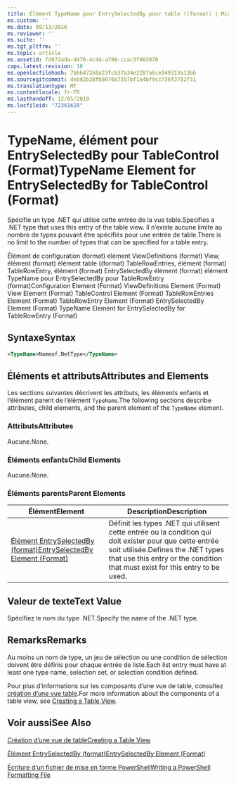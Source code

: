 ```yaml
---
title: Élément TypeName pour EntrySelectedBy pour table ((format) | Microsoft Docs
ms.custom: ''
ms.date: 09/13/2016
ms.reviewer: ''
ms.suite: ''
ms.tgt_pltfrm: ''
ms.topic: article
ms.assetid: fd872ada-d476-4c4d-a788-ccac3f983070
caps.latest.revision: 10
ms.openlocfilehash: 7bbb47268a23fcb37a34e2287a6ce949313a13bb
ms.sourcegitcommit: debd2b38fb8070a7357bf1a4bf9cc736f3702f31
ms.translationtype: MT
ms.contentlocale: fr-FR
ms.lasthandoff: 12/05/2019
ms.locfileid: "72361628"
---
```

# <a name="typename-element-for-entryselectedby-for-tablecontrol-format"></a><span data-ttu-id="5ce7b-102">TypeName, élément pour EntrySelectedBy pour TableControl (Format)</span><span class="sxs-lookup"><span data-stu-id="5ce7b-102">TypeName Element for EntrySelectedBy for TableControl (Format)</span></span>

<span data-ttu-id="5ce7b-103">Spécifie un type .NET qui utilise cette entrée de la vue table.</span><span class="sxs-lookup"><span data-stu-id="5ce7b-103">Specifies a .NET type that uses this entry of the table view.</span></span> <span data-ttu-id="5ce7b-104">Il n’existe aucune limite au nombre de types pouvant être spécifiés pour une entrée de table.</span><span class="sxs-lookup"><span data-stu-id="5ce7b-104">There is no limit to the number of types that can be specified for a table entry.</span></span>

<span data-ttu-id="5ce7b-105">Élément de configuration (format) élément ViewDefinitions (format) View, élément (format) élément table ((format) TableRowEntries, élément (format) TableRowEntry, élément (format) EntrySelectedBy élément (format) élément TypeName pour EntrySelectedBy pour TableRowEntry (format)</span><span class="sxs-lookup"><span data-stu-id="5ce7b-105">Configuration Element (Format) ViewDefinitions Element (Format) View Element (Format) TableControl Element (Format) TableRowEntries Element (Format) TableRowEntry Element (Format) EntrySelectedBy Element (Format) TypeName Element for EntrySelectedBy for TableRowEntry (Format)</span></span>

## <a name="syntax"></a><span data-ttu-id="5ce7b-106">Syntaxe</span><span class="sxs-lookup"><span data-stu-id="5ce7b-106">Syntax</span></span>

```xml
<TypeName>Nameof.NetType</TypeName>
```

## <a name="attributes-and-elements"></a><span data-ttu-id="5ce7b-107">Éléments et attributs</span><span class="sxs-lookup"><span data-stu-id="5ce7b-107">Attributes and Elements</span></span>

<span data-ttu-id="5ce7b-108">Les sections suivantes décrivent les attributs, les éléments enfants et l’élément parent de l’élément `TypeName`.</span><span class="sxs-lookup"><span data-stu-id="5ce7b-108">The following sections describe attributes, child elements, and the parent element of the `TypeName` element.</span></span>

### <a name="attributes"></a><span data-ttu-id="5ce7b-109">Attributs</span><span class="sxs-lookup"><span data-stu-id="5ce7b-109">Attributes</span></span>

<span data-ttu-id="5ce7b-110">Aucune.</span><span class="sxs-lookup"><span data-stu-id="5ce7b-110">None.</span></span>

### <a name="child-elements"></a><span data-ttu-id="5ce7b-111">Éléments enfants</span><span class="sxs-lookup"><span data-stu-id="5ce7b-111">Child Elements</span></span>

<span data-ttu-id="5ce7b-112">Aucune.</span><span class="sxs-lookup"><span data-stu-id="5ce7b-112">None.</span></span>

### <a name="parent-elements"></a><span data-ttu-id="5ce7b-113">Éléments parents</span><span class="sxs-lookup"><span data-stu-id="5ce7b-113">Parent Elements</span></span>

|<span data-ttu-id="5ce7b-114">Élément</span><span class="sxs-lookup"><span data-stu-id="5ce7b-114">Element</span></span>|<span data-ttu-id="5ce7b-115">Description</span><span class="sxs-lookup"><span data-stu-id="5ce7b-115">Description</span></span>|
|-------------|-----------------|
|[<span data-ttu-id="5ce7b-116">Élément EntrySelectedBy (format)</span><span class="sxs-lookup"><span data-stu-id="5ce7b-116">EntrySelectedBy Element (Format)</span></span>](./entryselectedby-element-for-tablerowentry-for-tablecontrol-format.md)|<span data-ttu-id="5ce7b-117">Définit les types .NET qui utilisent cette entrée ou la condition qui doit exister pour que cette entrée soit utilisée.</span><span class="sxs-lookup"><span data-stu-id="5ce7b-117">Defines the .NET types that use this entry or the condition that must exist for this entry to be used.</span></span>|

## <a name="text-value"></a><span data-ttu-id="5ce7b-118">Valeur de texte</span><span class="sxs-lookup"><span data-stu-id="5ce7b-118">Text Value</span></span>

<span data-ttu-id="5ce7b-119">Spécifiez le nom du type .NET.</span><span class="sxs-lookup"><span data-stu-id="5ce7b-119">Specify the name of the .NET type.</span></span>

## <a name="remarks"></a><span data-ttu-id="5ce7b-120">Remarks</span><span class="sxs-lookup"><span data-stu-id="5ce7b-120">Remarks</span></span>

<span data-ttu-id="5ce7b-121">Au moins un nom de type, un jeu de sélection ou une condition de sélection doivent être définis pour chaque entrée de liste.</span><span class="sxs-lookup"><span data-stu-id="5ce7b-121">Each list entry must have at least one type name, selection set, or selection condition defined.</span></span>

<span data-ttu-id="5ce7b-122">Pour plus d’informations sur les composants d’une vue de table, consultez [création d’une vue table](./creating-a-table-view.md).</span><span class="sxs-lookup"><span data-stu-id="5ce7b-122">For more information about the components of a table view, see [Creating a Table View](./creating-a-table-view.md).</span></span>

## <a name="see-also"></a><span data-ttu-id="5ce7b-123">Voir aussi</span><span class="sxs-lookup"><span data-stu-id="5ce7b-123">See Also</span></span>

[<span data-ttu-id="5ce7b-124">Création d’une vue de table</span><span class="sxs-lookup"><span data-stu-id="5ce7b-124">Creating a Table View</span></span>](./creating-a-table-view.md)

[<span data-ttu-id="5ce7b-125">Élément EntrySelectedBy (format)</span><span class="sxs-lookup"><span data-stu-id="5ce7b-125">EntrySelectedBy Element (Format)</span></span>](./entryselectedby-element-for-tablerowentry-for-tablecontrol-format.md)

[<span data-ttu-id="5ce7b-126">Écriture d’un fichier de mise en forme PowerShell</span><span class="sxs-lookup"><span data-stu-id="5ce7b-126">Writing a PowerShell Formatting File</span></span>](./writing-a-powershell-formatting-file.md)
